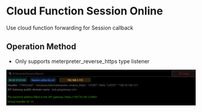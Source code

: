 # Cloud Function Session Online

Use cloud function forwarding for Session callback

## Operation Method

- Only supports meterpreter_reverse_https type listener

![img.png](img/ResourceDevelopment_WebServices_APIGateway/img.png)